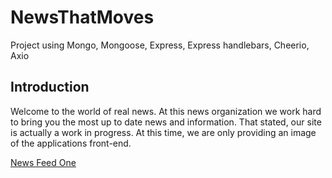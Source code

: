 # NewsThatMoves
Project using Mongo, Mongoose, Express, Express handlebars, Cheerio, Axio

## Introduction
   Welcome to the world of real news. At this news organization we work hard to bring you the most up to date news and information. 
   That stated, our site is actually a work in progress. At this time, we are only providing an image of the applications 
   front-end.
   
   [News Feed One](https://github.com/DiggsNG/NewsThatMoves/blob/master/public/assets/img/NewsAppImage.PNG)
